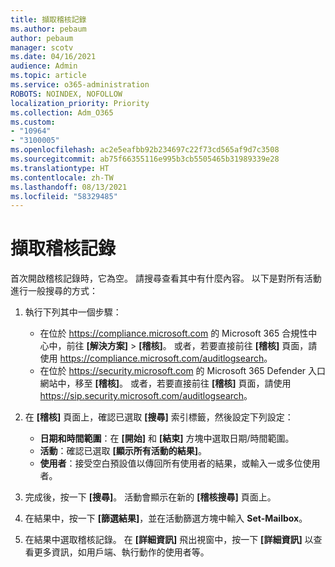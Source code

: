 ```yaml
---
title: 擷取稽核記錄
ms.author: pebaum
author: pebaum
manager: scotv
ms.date: 04/16/2021
audience: Admin
ms.topic: article
ms.service: o365-administration
ROBOTS: NOINDEX, NOFOLLOW
localization_priority: Priority
ms.collection: Adm_O365
ms.custom:
- "10964"
- "3100005"
ms.openlocfilehash: ac2e5eafbb92b234697c22f73cd565af9d7c3508
ms.sourcegitcommit: ab75f66355116e995b3cb5505465b31989339e28
ms.translationtype: HT
ms.contentlocale: zh-TW
ms.lasthandoff: 08/13/2021
ms.locfileid: "58329485"
---
```

# <a name="retrieve-the-audit-logs"></a>擷取稽核記錄

首次開啟稽核記錄時，它為空。 請搜尋查看其中有什麼內容。 以下是對所有活動進行一般搜尋的方式：

1. 執行下列其中一個步驟：
   - 在位於 <https://compliance.microsoft.com> 的 Microsoft 365 合規性中心中，前往 **[解決方案]** \> **[稽核]**。 或者，若要直接前往 **[稽核]** 頁面，請使用 <https://compliance.microsoft.com/auditlogsearch>。
   - 在位於 <https://security.microsoft.com> 的 Microsoft 365 Defender 入口網站中，移至 **[稽核]**。 或者，若要直接前往 **[稽核]** 頁面，請使用 <https://sip.security.microsoft.com/auditlogsearch>。

2. 在 **[稽核]** 頁面上，確認已選取 **[搜尋]** 索引標籤，然後設定下列設定：
   - **日期和時間範圍**：在 **[開始]** 和 **[結束]** 方塊中選取日期/時間範圍。
   - **活動**：確認已選取 **[顯示所有活動的結果]**。
   - **使用者**：接受空白預設值以傳回所有使用者的結果，或輸入一或多位使用者。

3. 完成後，按一下 **[搜尋]**。 活動會顯示在新的 **[稽核搜尋]** 頁面上。

4. 在結果中，按一下 **[篩選結果]**，並在活動篩選方塊中輸入 **Set-Mailbox**。

5. 在結果中選取稽核記錄。 在 **[詳細資訊]** 飛出視窗中，按一下 **[詳細資訊]** 以查看更多資訊，如用戶端、執行動作的使用者等。
